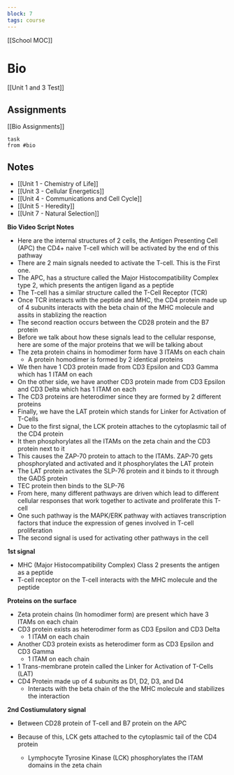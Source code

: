 ```yaml
---
block: 7
tags: course
---
```


[[School MOC]]
# Bio

[[Unit 1 and 3 Test]]
## Assignments
[[Bio Assignments]]
```dataview
task
from #bio
```

## Notes
- [[Unit 1 - Chemistry of Life]]
- [[Unit 3 - Cellular Energetics]]
- [[Unit 4 - Communications and Cell Cycle]]
- [[Unit 5 - Heredity]]
- [[Unit 7 - Natural Selection]]

**Bio Video Script Notes**
- Here are the internal structures of 2 cells, the Antigen Presenting Cell (APC) the CD4+ naive T-cell which will be activated by the end of this pathway
- There are 2 main signals needed to activate the T-cell. This is the First one.
- The APC, has a structure called the Major Histocompatibility Complex type 2, which presents the antigen ligand as a peptide
- The T-cell has a similar structure called the T-Cell Receptor (TCR)
- Once TCR interacts with the peptide and MHC, the CD4 protein made up of 4 subunits interacts with the beta chain of the MHC molecule and assits in stablizing the reaction
- The second reaction occurs between the CD28 protein and the B7 protein
- Before we talk about how these signals lead to the cellular response, here are some of the major proteins that we will be talking about
- The zeta protein chains in homodimer form have 3 ITAMs on each chain
	- A protein homodimer is formed by 2 identical proteins
- We then have 1 CD3 protein made from CD3 Epsilon and CD3 Gamma which has 1 ITAM on each
- On the other side, we have another CD3 protein made from CD3 Epsilon and CD3 Delta which has 1 ITAM on each
- The CD3 proteins are heterodimer since they are formed by 2 different proteins
- Finally, we have the LAT protein which stands for Linker for Activation of T-Cells
- Due to the first signal, the LCK protein attaches to the cytoplasmic tail of the CD4 protein
- It then phosphorylates all the ITAMs on the zeta chain and the CD3 protein next to it
- This causes the ZAP-70 protein to attach to the ITAMs. ZAP-70 gets phosphorylated and activated and it phosphorylates the LAT protein
- The LAT protein activates the SLP-76 protein and it binds to it through the GADS protein
- TEC protein then binds to the SLP-76
- From here, many different pathways are driven which lead to different cellular responses that work together to activate and proliferate this T-cell
- One such pathway is the MAPK/ERK pathway with actiaves transcription factors that induce the expression of genes involved in T-cell proliferation
- The second signal is used for activating other pathways in the cell

**1st signal**
- MHC (Major Histocompatibility Complex) Class 2 presents the antigen as a peptide
- T-cell receptor on the T-cell interacts with the MHC molecule and the peptide

**Proteins on the surface**
- Zeta protein chains (In homodimer form) are present which have 3 ITAMs on each chain
- CD3 protein exists as heterodimer form as CD3 Epsilon and CD3 Delta
	- 1 ITAM on each chain
- Another CD3 protein exists as heterodimer form as CD3 Epsilon and CD3 Gamma
	- 1 ITAM on each chain
- 1 Trans-membrane protein called the Linker for Activation of T-Cells (LAT)
- CD4 Protein made up of 4 subunits as D1, D2, D3, and D4
	- Interacts with the beta chain of the the MHC molecule and stabilizes the interaction

**2nd Costiumulatory signal**
- Between CD28 protein of T-cell and B7 protein on the APC

- Because of this, LCK gets attached to the cytoplasmic tail of the CD4 protein
	- Lymphocyte Tyrosine Kinase (LCK) phosphorylates the ITAM domains in the zeta chain